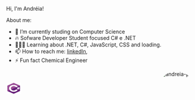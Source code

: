 
Hi, I'm Andréia! 


About me:

- 🔭 I’m currently studing on Computer Science
- 🔥 Sofware Developer Student focused C# e .NET
- 👩🏻‍💻 Learning about .NET, C#, JavaScript, CSS and loading.
- 📫 How to reach me: [linkedIn](https://www.linkedin.com/in/andr%C3%A9ia-barbosa/),
- ⚡ Fun fact Chemical Engineer


 <img align="right" alt="andreia-pic" height="150" style="border-radius:50px;" src="https://media.discordapp.net/attachments/639956127056134178/890373478988013628/Publicacoes_Instagram_1_1.png?width=676&height=676">
</div>
  
  ##


<div style="display: inline_block"><br>
  <img align="center" alt="Andreia-Csharp" height="30" width="40" src="https://raw.githubusercontent.com/devicons/devicon/master/icons/csharp/csharp-original.svg">
 
 
 
  
  
 
 

  
